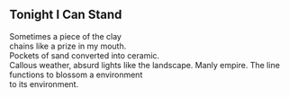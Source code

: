 Tonight I Can Stand
-------------------
Sometimes a piece of the clay  
chains like a prize in my mouth.  
Pockets of sand converted into ceramic.  
Callous weather, absurd lights like the landscape. Manly empire. The line functions to blossom a environment  
to its environment.  
